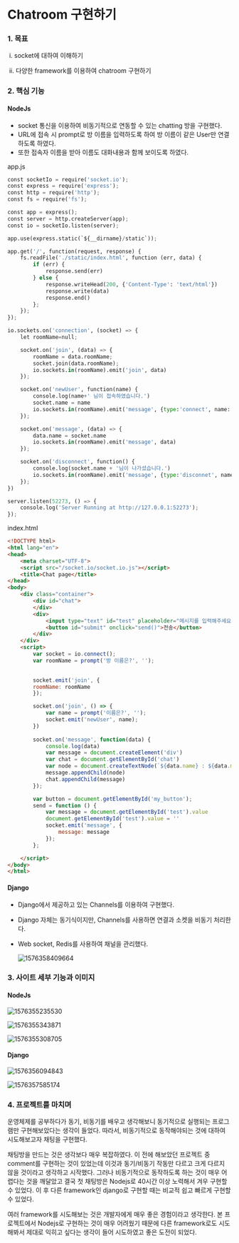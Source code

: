 # Chatroom 구현하기

### 1. 목표

​		i. socket에 대하여 이해하기

​		ii. 다양한 framework를 이용하여 chatroom 구현하기 

### 2. 핵심 기능

#### NodeJs

* socket 통신을 이용하여 비동기적으로 연동할 수 있는 chatting 방을 구현했다.
* URL에 접속 시 prompt로 방 이름을 입력하도록 하여 방 이름이 같은 User만 연결하도록 하였다.
* 또한 접속자 이름을 받아 이름도 대화내용과 함께 보이도록 하였다.

app.js

```python
const socketIo = require('socket.io');
const express = require('express');
const http = require('http');
const fs = require('fs');

const app = express();
const server = http.createServer(app);
const io = socketIo.listen(server);

app.use(express.static(`${__dirname}/static`));

app.get('/', function(request, response) { 
    fs.readFile('./static/index.html', function (err, data) {
        if (err) {
            response.send(err)
        } else {
            response.writeHead(200, {'Content-Type': 'text/html'})
            response.write(data)
            response.end()
        };
    });
});

io.sockets.on('connection', (socket) => {
    let roomName=null;

    socket.on('join', (data) => {
        roomName = data.roomName;
        socket.join(data.roomName);
        io.sockets.in(roomName).emit('join', data)
    });

    socket.on('newUser', function(name) {
        console.log(name+' 님이 접속하였습니다.')
        socket.name = name
        io.sockets.in(roomName).emit('message', {type:'connect', name:'Sever', message: name + ' 님이 접속하였습니다.'})
    });

    socket.on('message', (data) => {
        data.name = socket.name
        io.sockets.in(roomName).emit('message', data)
    });

    socket.on('disconnect', function() {
        console.log(socket.name + '님이 나가셨습니다.')
        io.sockets.in(roomName).emit('message', {type:'disconnet', name: 'SERVER', message: socket.name + ' 님이 나가셨습니다.'})
    });
})

server.listen(52273, () => {
    console.log('Server Running at http://127.0.0.1:52273');
});
```

index.html

```html
<!DOCTYPE html>
<html lang="en">
<head>
    <meta charset="UTF-8">
    <script src="/socket.io/socket.io.js"></script>
    <title>Chat page</title>
</head>
<body>
    <div class="container">
        <div id="chat">
        </div>
        <div>
            <input type="text" id="test" placeholder="메시지를 입력해주세요..">
            <button id="submit" onclick="send()">전송</button>
        </div>
    </div>
    <script>
        var socket = io.connect();
        var roomName = prompt('방 이름은?', '');

    
        socket.emit('join', {
        roomName: roomName
        });

        socket.on('join', () => {
            var name = prompt('이름은?', '');
            socket.emit('newUser', name);
        })
        
        socket.on('message', function(data) {
            console.log(data)
            var message = document.createElement('div')
            var chat = document.getElementById('chat')
            var node = document.createTextNode(`${data.name} : ${data.message}`)
            message.appendChild(node)
            chat.appendChild(message)
        });

        var button = document.getElementById('my_button');
        send = function () {
            var message = document.getElementById('test').value
            document.getElementById('test').value = ''
            socket.emit('message', {
                message: message
            });
        };

    </script>
</body>
</html>
```



#### Django

* Django에서 제공하고 있는 Channels를 이용하여 구현했다.

* Django 자체는 동기식이지만, Channels를 사용하면 연결과 소켓을 비동기 처리한다.

* Web socket, Redis를 사용하여 채널을 관리했다.

  ![1576358409664](./images/1576358409664.png)
  
  

### 3. 사이트 세부 기능과 이미지

####  NodeJs 

![1576355235530](./images/1576355235530.png)

![1576355343871](./images/1576355343871.png)

![1576355308705](./images/1576355308705.png)

#### Django

![1576356094843](./images/1576356094843.png)

![1576357585174](./images/1576357585174.png)

### 4. 프로젝트를 마치며

운영체제를 공부하다가 동기, 비동기를 배우고 생각해보니 동기적으로 실행되는 프로그램만 구현해보았다는 생각이 들었다. 따라서, 비동기적으로 동작해야되는 것에 대하여 시도해보고자 채팅을 구현했다. 

채팅방을 만드는 것은 생각보다 매우 복잡하였다. 이 전에 해보았던 프로젝트 중 comment를 구현하는 것이 있었는데 이것과 동기/비동기 작동만 다르고 크게 다르지 않을 것이라고 생각하고 시작했다. 그러나 비동기적으로 동작하도록 하는 것이 매우 어렵다는 것을 깨달았고 결국 첫 채팅방은 Nodejs로 40시간 이상 노력해서 겨우 구현할 수 있었다. 이 후 다른 framework인 django로 구현할 때는 비교적 쉽고 빠르게 구현할 수 있었다.

여러 framework를 시도해보는 것은 개발자에게 매우 좋은 경험이라고 생각한다. 본 프로젝트에서 Nodejs로 구현하는 것이 매우 어려웠기 때문에 다른 framework로도 시도해봐서 제대로 익히고 싶다는 생각이 들어 시도하였고 좋은 도전이 되었다.
